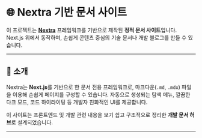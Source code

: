 # 🌐 Nextra 기반 문서 사이트

이 프로젝트는 **[Nextra](https://nextra.site)** 프레임워크를 기반으로 제작된 **정적 문서 사이트**입니다.  
Next.js 위에서 동작하며, 손쉽게 콘텐츠 중심의 기술 문서나 개발 블로그를 만들 수 있습니다.

---

## 🚀 소개

Nextra는 **Next.js**를 기반으로 한 문서 전용 프레임워크로, 마크다운(`.md`, `.mdx`) 파일을 이용해 손쉽게 페이지를 구성할 수 있습니다. 자동으로 생성되는 탐색 메뉴, 깔끔한 다크 모드, 코드 하이라이팅 등 개발자 친화적인 UI를 제공합니다.

이 사이트는 프론트엔드 및 개발 관련 내용을 보기 쉽고 구조적으로 정리한 **개발 문서 허브**로 설계되었습니다.

---
